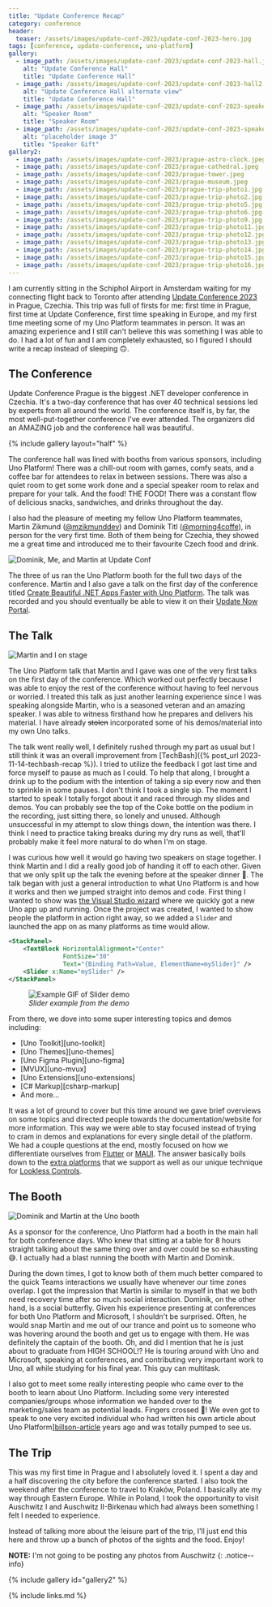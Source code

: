```yaml
---
title: "Update Conference Recap"
category: conference
header:
  teaser: /assets/images/update-conf-2023/update-conf-2023-hero.jpg
tags: [conference, update-conference, uno-platform]
gallery:
  - image_path: /assets/images/update-conf-2023/update-conf-2023-hall.jpg
    alt: "Update Conference Hall"
    title: "Update Conference Hall"
  - image_path: /assets/images/update-conf-2023/update-conf-2023-hall2.jpg
    alt: "Update Conference Hall alternate view"
    title: "Update Conference Hall"
  - image_path: /assets/images/update-conf-2023/update-conf-2023-speaker-room.jpg
    alt: "Speaker Room"
    title: "Speaker Room"
  - image_path: /assets/images/update-conf-2023/update-conf-2023-speaker-gift.jpg
    alt: "placeholder image 3"
    title: "Speaker Gift"
gallery2:
  - image_path: /assets/images/update-conf-2023/prague-astro-clock.jpeg
  - image_path: /assets/images/update-conf-2023/prague-cathedral.jpeg
  - image_path: /assets/images/update-conf-2023/prague-tower.jpeg
  - image_path: /assets/images/update-conf-2023/prague-museum.jpeg
  - image_path: /assets/images/update-conf-2023/prague-trip-photo1.jpg
  - image_path: /assets/images/update-conf-2023/prague-trip-photo2.jpg
  - image_path: /assets/images/update-conf-2023/prague-trip-photo5.jpg
  - image_path: /assets/images/update-conf-2023/prague-trip-photo6.jpg
  - image_path: /assets/images/update-conf-2023/prague-trip-photo9.jpg
  - image_path: /assets/images/update-conf-2023/prague-trip-photo11.jpg
  - image_path: /assets/images/update-conf-2023/prague-trip-photo12.jpg
  - image_path: /assets/images/update-conf-2023/prague-trip-photo13.jpg
  - image_path: /assets/images/update-conf-2023/prague-trip-photo14.jpg
  - image_path: /assets/images/update-conf-2023/prague-trip-photo15.jpg
  - image_path: /assets/images/update-conf-2023/prague-trip-photo16.jpg
---
```


I am currently sitting in the Schiphol Airport in Amsterdam waiting for my connecting flight back to Toronto after attending [Update Conference 2023][update-conf-site] in Prague, Czechia. This trip was full of firsts for me: first time in Prague, first time at Update Conference, first time speaking in Europe, and my first time meeting some of my Uno Platform teammates in person. It was an amazing experience and I still can't believe this was something I was able to do. I had a lot of fun and I am completely exhausted, so I figured I should write a recap instead of sleeping :upside_down_face:.

## The Conference

Update Conference Prague is the biggest .NET developer conference in Czechia. It's a two-day conference that has over 40 technical sessions led by experts from all around the world. The conference itself is, by far, the most well-put-together conference I've ever attended. The organizers did an AMAZING job and the conference hall was beautiful.

{% include gallery layout="half" %}

The conference hall was lined with booths from various sponsors, including Uno Platform! There was a chill-out room with games, comfy seats, and a coffee bar for attendees to relax in between sessions. There was also a quiet room to get some work done and a special speaker room to relax and prepare for your talk. And the food! THE FOOD! There was a constant flow of delicious snacks, sandwiches, and drinks throughout the day.

I also had the pleasure of meeting my fellow Uno Platform teammates, Martin Zikmund ([@mzikmunddev][martin-twitter]) and Dominik Titl ([@morning4coffe][dominik-twitter]), in person for the very first time. Both of them being for Czechia, they showed me a great time and introduced me to their favourite Czech food and drink.

![Dominik, Me, and Martin at Update Conf](/assets/images//update-conf-2023/update-conf-2023-uno-team.jpeg)

The three of us ran the Uno Platform booth for the full two days of the conference. Martin and I also gave a talk on the first day of the conference titled [Create Beautiful .NET Apps Faster with Uno Platform][update-conf-uno-talk]. The talk was recorded and you should eventually be able to view it on their [Update Now Portal][update-now-portal].

## The Talk

![Martin and I on stage](/assets/images/update-conf-2023/update-conf-talk.jpg)

The Uno Platform talk that Martin and I gave was one of the very first talks on the first day of the conference. Which worked out perfectly because I was able to enjoy the rest of the conference without having to feel nervous or worried. I treated this talk as just another learning experience since I was speaking alongside Martin, who is a seasoned veteran and an amazing speaker. I was able to witness firsthand how he prepares and delivers his material. I have already ~~stolen~~ incorporated some of his demos/material into my own Uno talks.

The talk went really well, I definitely rushed through my part as usual but I still think it was an overall improvement from [TechBash]({% post_url 2023-11-14-techbash-recap %}). I tried to utilize the feedback I got last time and force myself to pause as much as I could. To help that along, I brought a drink up to the podium with the intention of taking a sip every now and then to sprinkle in some pauses. I don't think I took a single sip. The moment I started to speak I totally forgot about it and raced through my slides and demos. You can probably see the top of the Coke bottle on the podium in the recording, just sitting there, so lonely and unused. Although unsuccessful in my attempt to slow things down, the intention was there. I think I need to practice taking breaks during my dry runs as well, that'll probably make it feel more natural to do when I'm on stage.

I was curious how well it would go having two speakers on stage together. I think Martin and I did a really good job of handing it off to each other. Given that we only split up the talk the evening before at the speaker dinner :grimacing:. The talk began with just a general introduction to what Uno Platform is and how it works and then we jumped straight into demos and code. First thing I wanted to show was [the Visual Studio wizard][uno-wizard] where we quickly got a new Uno app up and running. Once the project was created, I wanted to show people the platform in action right away, so we added a `Slider` and launched the app on as many platforms as time would allow.

```xml
<StackPanel>
    <TextBlock HorizontalAlignment="Center"
               FontSize="30"
               Text="{Binding Path=Value, ElementName=mySlider}" />
    <Slider x:Name="mySlider" />
</StackPanel>
```

<figure>
    <img src="/assets/images/update-conf-2023/update-conf-2023-slider.gif" alt="Example GIF of Slider demo"/>
    <figcaption><em>Slider example from the demo</em></figcaption>
</figure>

From there, we dove into some super interesting topics and demos including:

- [Uno Toolkit][uno-toolkit]
- [Uno Themes][uno-themes]
- [Uno Figma Plugin][uno-figma]
- [MVUX][uno-mvux]
- [Uno Extensions][uno-extensions]
- [C# Markup][csharp-markup]
- And more...

It was a lot of ground to cover but this time around we gave brief overviews on some topics and directed people towards the documentation/website for more information. This way we were able to stay focused instead of trying to cram in demos and explanations for every single detail of the platform. We had a couple questions at the end, mostly focused on how we differentiate ourselves from [Flutter][flutter] or [MAUI][maui]. The answer basically boils down to the [extra platforms][uno-platforms] that we support as well as our unique technique for [Lookless Controls][uno-ui-render-docs].

## The Booth

![Dominik and Martin at the Uno booth](/assets/images/update-conf-2023/update-conf-2023-uno-booth.jpg)

As a sponsor for the conference, Uno Platform had a booth in the main hall for both conference days. Who knew that sitting at a table for 8 hours straight talking about the same thing over and over could be so exhausting :sweat_smile:. I actually had a blast running the booth with Martin and Dominik.

During the down times, I got to know both of them much better compared to the quick Teams interactions we usually have whenever our time zones overlap. I got the impression that Martin is similar to myself in that we both need recovery time after so much social interaction. Dominik, on the other hand, is a social butterfly. Given his experience presenting at conferences for both Uno Platform and Microsoft, I shouldn't be surprised. Often, he would snap Martin and me out of our trance and point us to someone who was hovering around the booth and get us to engage with them. He was definitely the captain of the booth. Oh, and did I mention that he is just about to graduate from HIGH SCHOOL!? He is touring around with Uno and Microsoft, speaking at conferences, and contributing very important work to Uno, all while studying for his final year. This guy can multitask.

I also got to meet some really interesting people who came over to the booth to learn about Uno Platform. Including some very interested companies/groups whose information we handed over to the marketing/sales team as potential leads. Fingers crossed :crossed_fingers:! We even got to speak to one very excited individual who had written his own article about Uno Platform][billson-article] years ago and was totally pumped to see us.

## The Trip

This was my first time in Prague and I absolutely loved it. I spent a day and a half discovering the city before the conference started. I also took the weekend after the conference to travel to Kraków, Poland. I basically ate my way through Eastern Europe. While in Poland, I took the opportunity to visit Auschwitz I and Auschwitz II-Birkenau which had always been something I felt I needed to experience.

Instead of talking more about the leisure part of the trip, I'll just end this here and throw up a bunch of photos of the sights and the food. Enjoy!

**NOTE:** I'm not going to be posting any photos from Auschwitz
{: .notice--info}

{% include gallery id="gallery2" %}

[update-now-portal]: https://now.updateconference.net/
[update-conf-site]: https://www.updateconference.net/en
[martin-twitter]: https://twitter.com/mzikmunddev
[dominik-twitter]: https://twitter.com/morning4coffe
[update-conf-uno-talk]: https://www.updateconference.net/en/2023/session/create-beautiful--net-apps-faster-with-uno-platform
[uno-wizard]: https://platform.uno/docs/articles/getting-started/wizard/using-wizard.html
[flutter]: https://flutter.dev/
[maui]: https://learn.microsoft.com/en-us/dotnet/maui/what-is-maui
[uno-ui-render-docs]: https://platform.uno/docs/articles/how-uno-works.html#how-the-ui-is-rendered
[uno-platforms]: https://platform.uno/docs/articles/getting-started/requirements.html
[billson-article]: https://medium.com/hackernoon/cross-platform-mobile-apps-with-net-and-uno-dee2b024281d
{% include links.md %}
